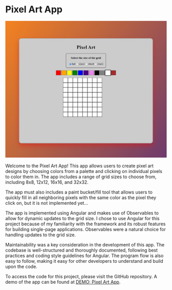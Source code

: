 # Pixel Art App

![plot](./src/assets/pixel-art-shoot.JPG)

Welcome to the Pixel Art App! This app allows users to create pixel art designs by choosing colors from a palette and clicking on individual pixels to color them in. The app includes a range of grid sizes to choose from, including 8x8, 12x12, 16x16, and 32x32.

The app must also includes a paint bucket/fill tool that allows users to quickly fill in all neighboring pixels with the same color as the pixel they click on, but it is not implemented yet...

The app is implemented using Angular and makes use of Observables to allow for dynamic updates to the grid size. I chose to use Angular for this project because of my familiarity with the framework and its robust features for building single-page applications. Observables were a natural choice for handling updates to the grid size.

Maintainability was a key consideration in the development of this app. The codebase is well-structured and thoroughly documented, following best practices and coding style guidelines for Angular. The program flow is also easy to follow, making it easy for other developers to understand and build upon the code.

To access the code for this project, please visit the GitHub repository. A demo of the app can be found at [DEMO: Pixel Art App](https://hugomenz.github.io/udg-challenge-junior-3/).
